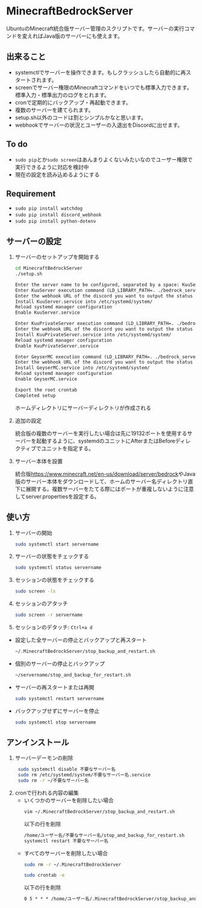 # MinecraftBedrockServer

UbuntuのMinecraft統合版サーバー管理のスクリプトです。サーバーの実行コマンドを変えればJava版のサーバーにも使えます。

## 出来ること

- systemctlでサーバーを操作できます。もしクラッシュしたら自動的に再スタートされます。
- screenでサーバー権限のMinecraftコマンドをいつでも標準入力できます。標準入力・標準出力のログをとれます。
- cronで定期的にバックアップ・再起動できます。
- 複数のサーバーを建てられます。
- setup.sh以外のコードは割とシンプルかなと思います。
- webhookでサーバーの状況とユーザーの入退出をDiscordに出せます。

## To do
- `sudo pip`とか`sudo screen`はあんまりよくないみたいなのでユーザー権限で実行できるように対応を検討中
- 現在の設定を読み込めるようにする

## Requirement
- `sudo pip install watchdog`
- `sudo pip install discord_webhook`
- `sudo pip install python-dotenv`

## サーバーの設定

1. サーバーのセットアップを開始する

    ```sh
    cd MinecraftBedrockServer
    ./setup.sh
    ```

    ```txt
    Enter the server name to be configured, separated by a space: KuuServer KuuPrivateServer GeyserMC
    Enter KuuServer execution command (LD_LIBRARY_PATH=. ./bedrock_server)
    Enter the webhook URL of the discord you want to output the status of KuuServer: https://discord.com/api/webhooks/foo
    Install KuuServer.service into /etc/systemd/system/
    Reload systemd manager configuration
    Enable KuuServer.service

    Enter KuuPrivateServer execution command (LD_LIBRARY_PATH=. ./bedrock_server)
    Enter the webhook URL of the discord you want to output the status of KuuPrivateServer: https://discord.com/api/webhooks/bar
    Install KuuPrivateServer.service into /etc/systemd/system/
    Reload systemd manager configuration
    Enable KuuPrivateServer.service

    Enter GeyserMC execution command (LD_LIBRARY_PATH=. ./bedrock_server) java -Xms1G -Xmx1G -jar paper-1.18.1-175.jar --nogui
    Enter the webhook URL of the discord you want to output the status of GeyserMC:
    Install GeyserMC.service into /etc/systemd/system/
    Reload systemd manager configuration
    Enable GeyserMC.service

    Export the root crontab
    Completed setup
    ```

    ホームディレクトリにサーバーディレクトリが作成される

2. 追加の設定

    統合版の複数のサーバーを実行したい場合は先に19132ポートを使用するサーバーを起動するように、systemdのユニットにAfterまたはBeforeディレクティブでユニットを指定する。

3. サーバー本体を設置

    統合版<https://www.minecraft.net/en-us/download/server/bedrock>やJava版のサーバー本体をダウンロードして、ホームのサーバー名ディレクトリ直下に展開する。複数サーバーをたてる際にはポートが重複しないように注意してserver.propertiesを設定する。

## 使い方

1. サーバーの開始

    ```sh
    sudo systemctl start servername
    ```

2. サーバーの状態をチェックする

    ```sh
    sudo systemctl status servername
    ```

3. セッションの状態をチェックする

    ```sh
    sudo screen -ls
    ```

4. セッションのアタッチ

    ```sh
    sudo screen -r servername
    ```

5. セッションのデタッチ: `Ctrl+a d`

- 設定した全サーバーの停止とバックアップと再スタート

    ```sh
    ~/.MinecraftBedrockServer/stop_backup_and_restart.sh
    ```

- 個別のサーバーの停止とバックアップ

    ```sh
    ~/servername/stop_and_backup_for_restart.sh
    ```

- サーバーの再スタートまたは再開

    ```sh
    sudo systemctl restart servername
    ```

- バックアップせずにサーバーを停止

    ```sh
    sudo systemctl stop servername
    ```

## アンインストール

1. サーバーデーモンの削除
   ```sh
    sudo systemctl disable 不要なサーバー名
    sudo rm /etc/systemd/system/不要なサーバー名.service
    sudo rm -r ~/不要なサーバー名
    ```
2. cronで行われる内容の編集
    - いくつかのサーバーを削除したい場合
        ```sh
        vim ~/.MinecraftBedrockServer/stop_backup_and_restart.sh
        ```
        以下の行を削除
        ```txt
        /home/ユーザー名/不要なサーバー名/stop_and_backup_for_restart.sh
        systemctl restart 不要なサーバー名
        ```
    - すべてのサーバーを削除したい場合
        ```sh
        sudo rm -r ~/.MinecraftBedrockServer
        ```
        ```sh
        sudo crontab -e
        ```
        以下の行を削除
        ```txt
        0 5 * * * /home/ユーザー名/.MinecraftBedrockServer/stop_backup_and_restart.sh
        ```
